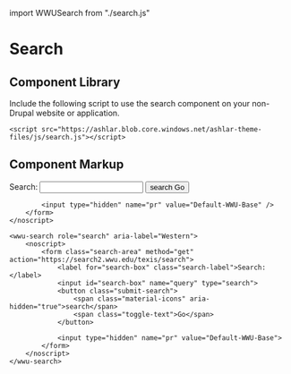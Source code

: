 import WWUSearch from "./search.js"

# Search

## Component Library
Include the following script to use the search component on your non-Drupal website or application.

```
<script src="https://ashlar.blob.core.windows.net/ashlar-theme-files/js/search.js"></script>
```

## Component Markup

<wwu-search role="search" aria-label="Western">
    <noscript>
        <form class="search-area" method="get" action="https://search2.wwu.edu/texis/search/">
            <label for="search-box" class="search-label">Search:</label>
            <input id="search-box" name="query" type="search" />
            <button class="submit-search">
                <span class="material-icons" aria-hidden="true">search</span>
                <span class="toggle-text">Go</span>
            </button>
            
            <input type="hidden" name="pr" value="Default-WWU-Base" />
        </form>
    </noscript>
</wwu-search>

```
<wwu-search role="search" aria-label="Western">
    <noscript>
        <form class="search-area" method="get" action="https://search2.wwu.edu/texis/search">
            <label for="search-box" class="search-label">Search:</label>
            <input id="search-box" name="query" type="search">
            <button class="submit-search">
                <span class="material-icons" aria-hidden="true">search</span>
                <span class="toggle-text">Go</span>
            </button>
            
            <input type="hidden" name="pr" value="Default-WWU-Base">
        </form>
    </noscript>
</wwu-search>
```